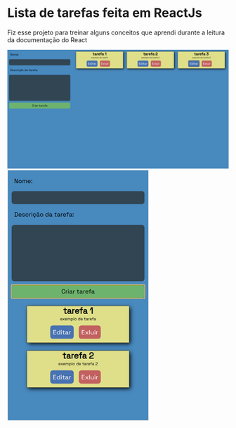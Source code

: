 <h1>Lista de tarefas feita em ReactJs</h1>

<p>Fiz esse projeto para treinar alguns conceitos que aprendi durante a leitura da documentação do React</p>

<img src="images/desktop_version.png"/>
<img src="images/mobile_version.png"/>
